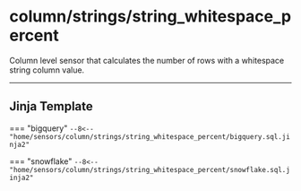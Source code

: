 # column/strings/string_whitespace_percent
Column level sensor that calculates the number of rows with a whitespace string column value.
___
## Jinja Template

=== "bigquery"
    ```
    --8<-- "home/sensors/column/strings/string_whitespace_percent/bigquery.sql.jinja2"
    ```

=== "snowflake"
    ```
    --8<-- "home/sensors/column/strings/string_whitespace_percent/snowflake.sql.jinja2"
    ```
